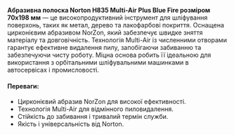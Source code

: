 **Абразивна полоска Norton H835 Multi-Air Plus Blue Fire розміром 70х198 мм** — це високопродуктивний інструмент для шліфування поверхонь, таких як метал, дерево та лакофарбові покриття. Оснащена цирконієвим абразивом NorZon, який забезпечує швидке зняття матеріалу та довговічність. Технологія Multi-Air із численними отворами гарантує ефективне видалення пилу, запобігаючи забиванню та забезпечуючи чисту роботу. Міцна основа робить її ідеальною для використання з орбітальними шліфувальними машинками в автосервісах і промисловості.

#### Переваги:

- Цирконієвий абразив NorZon для високої ефективності.
- Технологія Multi-Air для відмінного пиловидалення.
- Стійкість до забивання і тривалий термін служби.
- Якість і універсальність від Norton.
